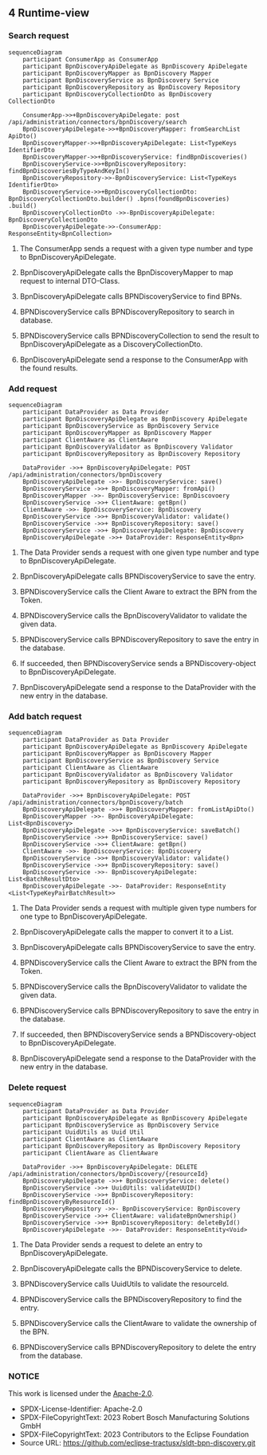 ## 4 Runtime-view

### Search request
```mermaid
sequenceDiagram
    participant ConsumerApp as ConsumerApp
    participant BpnDiscoveryApiDelegate as BpnDiscovery ApiDelegate
    participant BpnDiscoveryMapper as BpnDiscovery Mapper
    participant BpnDiscoveryService as BpnDiscovery Service
    participant BpnDiscoveryRepository as BpnDiscovery Repository
    participant BpnDiscoveryCollectionDto as BpnDiscovery CollectionDto

    ConsumerApp->>+BpnDiscoveryApiDelegate: post /api/administration/connectors/bpnDiscovery/search
    BpnDiscoveryApiDelegate->>+BpnDiscoveryMapper: fromSearchList ApiDto()
    BpnDiscoveryMapper->>+BpnDiscoveryApiDelegate: List<TypeKeys IdentifierDto
    BpnDiscoveryMapper->>+BpnDiscoveryService: findBpnDiscoveries()
    BpnDiscoveryService->>+BpnDiscoveryRepository: findBpnDiscoveriesByTypeAndKeyIn()
    BpnDiscoveryRepository->>-BpnDiscoveryService: List<TypeKeys IdentifierDto>
    BpnDiscoveryService->>+BpnDiscoveryCollectionDto: BpnDiscoveryCollectionDto.builder() .bpns(foundBpnDiscoveries) .build()
    BpnDiscoveryCollectionDto ->>-BpnDiscoveryApiDelegate: BpnDiscoveryCollectionDto
    BpnDiscoveryApiDelegate->>-ConsumerApp: ResponseEntity<BpnCollection>
```

1.  The ConsumerApp sends a request with a given type number and type to
    BpnDiscoveryApiDelegate.

2.  BpnDiscoveryApiDelegate calls the BpnDiscoveryMapper to map request
    to internal DTO-Class.

3.  BpnDiscoveryApiDelegate calls BPNDiscoveryService to find BPNs.

4.  BPNDiscoveryService calls BPNDiscoveryRepository to search in
    database.

5.  BPNDiscoveryService calls BPNDiscoveryCollection to send the result
    to BpnDiscoveryApiDelegate as a DiscoveryCollectionDto.

6.  BpnDiscoveryApiDelegate send a response to the ConsumerApp with the
    found results.


### Add request
```mermaid
sequenceDiagram
    participant DataProvider as Data Provider
    participant BpnDiscoveryApiDelegate as BpnDiscovery ApiDelegate
    participant BpnDiscoveryService as BpnDiscovery Service
    participant BpnDiscoveryMapper as BpnDiscovery Mapper
    participant ClientAware as ClientAware
    participant BpnDiscoveryValidator as BpnDiscovery Validator
    participant BpnDiscoveryRepository as BpnDiscovery Repository

    DataProvider ->>+ BpnDiscoveryApiDelegate: POST /api/administration/connectors/bpnDiscovery
    BpnDiscoveryApiDelegate ->>- BpnDiscoveryService: save()
    BpnDiscoveryService ->>+ BpnDiscoveryMapper: fromApi()
    BpnDiscoveryMapper ->>- BpnDiscoveryService: BpnDiscovoery
    BpnDiscoveryService ->>+ ClientAware: getBpn()
    ClientAware ->>- BpnDiscoveryService: BpnDiscovery
    BpnDiscoveryService ->>+ BpnDiscoveryValidator: validate()
    BpnDiscoveryService ->>+ BpnDiscoveryRepository: save()
    BpnDiscoveryService ->>+ BpnDiscoveryApiDelegate: BpnDiscovery
    BpnDiscoveryApiDelegate ->>+ DataProvider: ResponseEntity<Bpn>
```

1.  The Data Provider sends a request with one given type number and
    type to BpnDiscoveryApiDelegate.

2.  BpnDiscoveryApiDelegate calls BPNDiscoveryService to save the entry.

3.  BPNDiscoveryService calls the Client Aware to extract the BPN from
    the Token.

4.  BPNDiscoveryService calls the BpnDiscoveryValidator to validate the
    given data.

5.  BPNDiscoveryService calls BPNDiscoveryRepository to save the entry
    in the database.

6.  If succeeded, then BPNDiscoveryService sends a BPNDiscovery-object
    to BpnDiscoveryApiDelegate.

7.  BpnDiscoveryApiDelegate send a response to the DataProvider with the
    new entry in the database.


### Add batch request
```mermaid
sequenceDiagram
    participant DataProvider as Data Provider
    participant BpnDiscoveryApiDelegate as BpnDiscovery ApiDelegate
    participant BpnDiscoveryMapper as BpnDiscovery Mapper
    participant BpnDiscoveryService as BpnDiscovery Service
    participant ClientAware as ClientAware
    participant BpnDiscoveryValidator as BpnDiscovery Validator
    participant BpnDiscoveryRepository as BpnDiscovery Repository

    DataProvider ->>+ BpnDiscoveryApiDelegate: POST /api/administration/connectors/bpnDiscovery/batch
    BpnDiscoveryApiDelegate ->>+ BpnDiscoveryMapper: fromListApiDto()
    BpnDiscoveryMapper ->>- BpnDiscoveryApiDelegate: List<BpnDiscovery>
    BpnDiscoveryApiDelegate ->>+ BpnDiscoveryService: saveBatch()
    BpnDiscoveryService ->>+ BpnDiscoveryService: save()
    BpnDiscoveryService ->>+ ClientAware: getBpn()
    ClientAware ->>- BpnDiscoveryService: BpnDiscovery
    BpnDiscoveryService ->>+ BpnDiscoveryValidator: validate()
    BpnDiscoveryService ->>+ BpnDiscoveryRepository: save()
    BpnDiscoveryService ->>- BpnDiscoveryApiDelegate: List<BatchResultDto>
    BpnDiscoveryApiDelegate ->>- DataProvider: ResponseEntity <List<TypeKeyPairBatchResult>>
```

1.  The Data Provider sends a request with multiple given type numbers
    for one type to BpnDiscoveryApiDelegate.

2.  BpnDiscoveryApiDelegate calls the mapper to convert it to a
    List<BpnDiscovery>.

3.  BpnDiscoveryApiDelegate calls BPNDiscoveryService to save the entry.

4.  BPNDiscoveryService calls the Client Aware to extract the BPN from
    the Token.

5.  BPNDiscoveryService calls the BpnDiscoveryValidator to validate the
    given data.

6.  BPNDiscoveryService calls BPNDiscoveryRepository to save the entry
    in the database.

7.  If succeeded, then BPNDiscoveryService sends a BPNDiscovery-object
    to BpnDiscoveryApiDelegate.

8.  BpnDiscoveryApiDelegate send a response to the DataProvider with the
    new entry in the database.


### Delete request
```mermaid
sequenceDiagram
    participant DataProvider as Data Provider
    participant BpnDiscoveryApiDelegate as BpnDiscovery ApiDelegate
    participant BpnDiscoveryService as BpnDiscovery Service
    participant UuidUtils as Uuid Util
    participant ClientAware as ClientAware
    participant BpnDiscoveryRepository as BpnDiscovery Repository
    participant ClientAware as ClientAware

    DataProvider ->>+ BpnDiscoveryApiDelegate: DELETE /api/administration/connectors/bpnDiscovery/{resourceId}
    BpnDiscoveryApiDelegate ->>+ BpnDiscoveryService: delete()
    BpnDiscoveryService ->>+ UuidUtils: validateUUID()
    BpnDiscoveryService ->>+ BpnDiscoveryRepository: findBpnDiscoveryByResourceId()
    BpnDiscoveryRepository ->>- BpnDiscoveryService: BpnDiscovery
    BpnDiscoveryService ->>+ ClientAware: validateBpnOwnership()
    BpnDiscoveryService ->>+ BpnDiscoveryRepository: deleteById()
    BpnDiscoveryApiDelegate ->>- DataProvider: ResponseEntity<Void>
```

1.  The Data Provider sends a request to delete an entry to
    BpnDiscoveryApiDelegate.

2.  BpnDiscoveryApiDelegate calls the BPNDiscoveryService to delete.

3.  BPNDiscoveryService calls UuidUtils to validate the resourceId.

4.  BPNDiscoveryService calls the BPNDiscoveryRepository to find the
    entry.

5.  BPNDiscoveryService calls the ClientAware to validate the ownership
    of the BPN.

6.  BPNDiscoveryService calls BPNDiscoveryRepository to delete the entry
    from the database.



### NOTICE

This work is licensed under the [Apache-2.0](https://www.apache.org/licenses/LICENSE-2.0).

- SPDX-License-Identifier: Apache-2.0
- SPDX-FileCopyrightText: 2023 Robert Bosch Manufacturing Solutions GmbH
- SPDX-FileCopyrightText: 2023 Contributors to the Eclipse Foundation
- Source URL: https://github.com/eclipse-tractusx/sldt-bpn-discovery.git